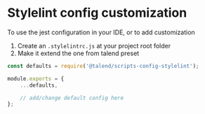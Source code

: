 # Stylelint config customization

To use the jest configuration in your IDE, or to add customization

1. Create an `.stylelintrc.js` at your project root folder
2. Make it extend the one from talend preset

```javascript
const defaults = require('@talend/scripts-config-stylelint');

module.exports = {
	...defaults,

	// add/change default config here
};
```
